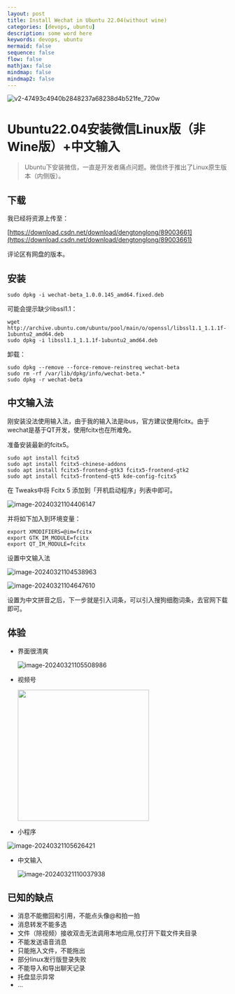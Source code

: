 ```yaml
---
layout: post
title: Install Wechat in Ubuntu 22.04(without wine)
categories: [devops, ubuntu]
description: some word here
keywords: devops, ubuntu
mermaid: false
sequence: false
flow: false
mathjax: false
mindmap: false
mindmap2: false
---
```




![v2-47493c4940b2848237a68238d4b521fe_720w](https://raw.githubusercontent.com/KingofHubGit/ImageFactory/main/Public/v2-47493c4940b2848237a68238d4b521fe_720w.jpg)

# Ubuntu22.04安装微信Linux版（非Wine版）+中文输入

> Ubuntu下安装微信，一直是开发者痛点问题。微信终于推出了Linux原生版本（内侧版）。



## 下载

我已经将资源上传至：

[https://download.csdn.net/download/dengtonglong/89003661](https://download.csdn.net/download/dengtonglong/89003661)

评论区有网盘的版本。



## 安装

```
sudo dpkg -i wechat-beta_1.0.0.145_amd64.fixed.deb 
```



可能会提示缺少libssl1.1：

```
wget http://archive.ubuntu.com/ubuntu/pool/main/o/openssl/libssl1.1_1.1.1f-1ubuntu2_amd64.deb 
sudo dpkg -i libssl1.1_1.1.1f-1ubuntu2_amd64.deb 
```



卸载：

```
sudo dpkg --remove --force-remove-reinstreq wechat-beta
sudo rm -rf /var/lib/dpkg/info/wechat-beta.*
sudo dpkg -r wechat-beta
```



## 中文输入法

刚安装没法使用输入法，由于我的输入法是ibus，官方建议使用fcitx。由于wechat是基于QT开发，使用fcitx也在所难免。

准备安装最新的fcitx5。

```
sudo apt install fcitx5
sudo apt install fcitx5-chinese-addons
sudo apt install fcitx5-frontend-gtk3 fcitx5-frontend-gtk2
sudo apt install fcitx5-frontend-qt5 kde-config-fcitx5
```

在 Tweaks中将 Fcitx 5 添加到「开机启动程序」列表中即可。

![image-20240321104406147](https://raw.githubusercontent.com/KingofHubGit/ImageFactory/main/Public/image-20240321104406147.png)

并将如下加入到环境变量：

```
export XMODIFIERS=@im=fcitx
export GTK_IM_MODULE=fcitx
export QT_IM_MODULE=fcitx
```

设置中文输入法

![image-20240321104538963](https://raw.githubusercontent.com/KingofHubGit/ImageFactory/main/Public/image-20240321104538963.png)

![image-20240321104647610](https://raw.githubusercontent.com/KingofHubGit/ImageFactory/main/Public/image-20240321104647610.png)



设置为中文拼音之后，下一步就是引入词条，可以引入搜狗细胞词条，去官网下载即可。



## 体验

- 界面很清爽

  ![image-20240321105508986](https://raw.githubusercontent.com/KingofHubGit/ImageFactory/main/Public/image-20240321105508986.png)

- 视频号

  <img src=https://raw.githubusercontent.com/KingofHubGit/ImageFactory/main/Public/image-20240321105555472.png width=300 height=300 />

- 小程序

![image-20240321105626421](https://raw.githubusercontent.com/KingofHubGit/ImageFactory/main/Public/image-20240321105626421.png)

- 中文输入

  ![image-20240321110037938](https://raw.githubusercontent.com/KingofHubGit/ImageFactory/main/Public/image-20240321110037938.png)



## 已知的缺点

- 消息不能撤回和引用，不能点头像@和拍一拍
- 消息转发不能多选
- 文件（除视频）接收双击无法调用本地应用,仅打开下载文件夹目录
- 不能发送语音消息
- 只能拖入文件，不能拖出
- 部分linux发行版登录失败
- 不能导入和导出聊天记录
- 托盘显示异常
-  ...










